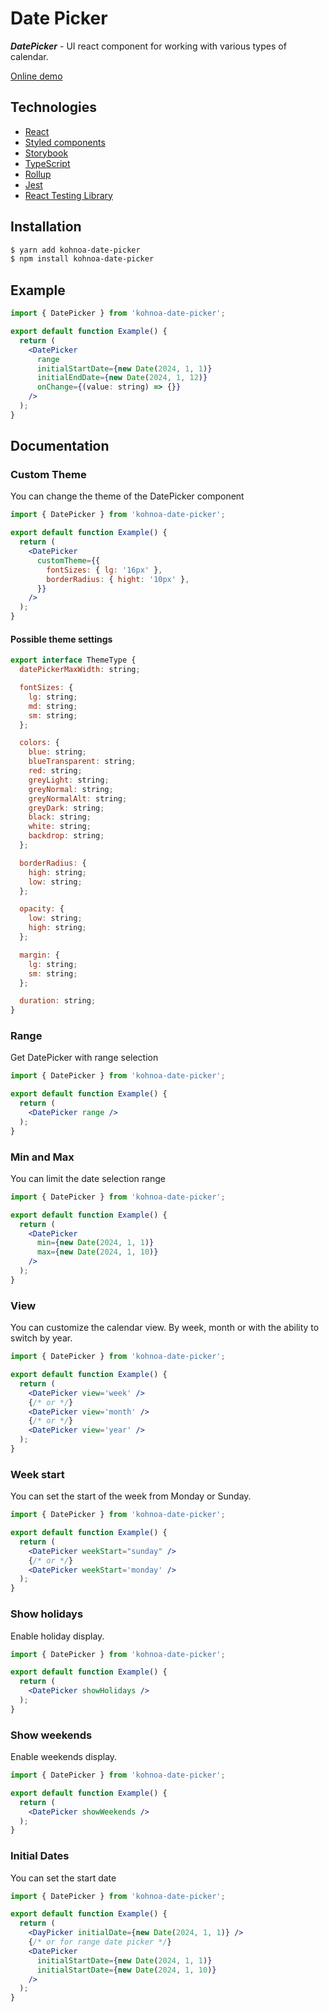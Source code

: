 # Date Picker

***DatePicker*** - UI react component for working with various types of calendar.

[Online demo](https://date-picker-ivory.vercel.app/)

## Technologies
- [React](https://react.dev/)
- [Styled components](https://styled-components.com/)
- [Storybook](https://storybook.js.org/)
- [TypeScript](https://www.typescriptlang.org/)
- [Rollup](https://rollupjs.org/)
- [Jest](https://jestjs.io/ru/)
- [React Testing Library](https://testing-library.com/docs/react-testing-library/intro/)

## Installation
```bash
$ yarn add kohnoa-date-picker
$ npm install kohnoa-date-picker
```

## Example
```jsx
import { DatePicker } from 'kohnoa-date-picker';

export default function Example() {
  return (
    <DatePicker
      range
      initialStartDate={new Date(2024, 1, 1)}
      initialEndDate={new Date(2024, 1, 12)}
      onChange={(value: string) => {}}
    />
  );
}
```

## Documentation
### Custom Theme
You can change the theme of the DatePicker component
```jsx
import { DatePicker } from 'kohnoa-date-picker';

export default function Example() {
  return (
    <DatePicker
      customTheme={{ 
        fontSizes: { lg: '16px' },
        borderRadius: { hight: '10px' },
      }}
    />
  );
}
```

#### Possible theme settings

```jsx
export interface ThemeType {
  datePickerMaxWidth: string;

  fontSizes: {
    lg: string;
    md: string;
    sm: string;
  };

  colors: {
    blue: string;
    blueTransparent: string;
    red: string;
    greyLight: string;
    greyNormal: string;
    greyNormalAlt: string;
    greyDark: string;
    black: string;
    white: string;
    backdrop: string;
  };

  borderRadius: {
    high: string;
    low: string;
  };

  opacity: {
    low: string;
    high: string;
  };

  margin: {
    lg: string;
    sm: string;
  };

  duration: string;
}
```

### Range
Get DatePicker with range selection
```jsx
import { DatePicker } from 'kohnoa-date-picker';

export default function Example() {
  return (
    <DatePicker range />
  );
}
```

### Min and Max
You can limit the date selection range
```jsx
import { DatePicker } from 'kohnoa-date-picker';

export default function Example() {
  return (
    <DatePicker 
      min={new Date(2024, 1, 1)}
      max={new Date(2024, 1, 10)}
    />
  );
}
```

### View
You can customize the calendar view. By week, month or with the ability to switch by year.
```jsx
import { DatePicker } from 'kohnoa-date-picker';

export default function Example() {
  return (
    <DatePicker view='week' />
    {/* or */}
    <DatePicker view='month' />
    {/* or */}
    <DatePicker view='year' />
  );
}
```

### Week start
You can set the start of the week from Monday or Sunday.
```jsx
import { DatePicker } from 'kohnoa-date-picker';

export default function Example() {
  return (
    <DatePicker weekStart="sunday" />
    {/* or */}
    <DatePicker weekStart='monday' />
  );
}
```

### Show holidays
Enable holiday display.
```jsx
import { DatePicker } from 'kohnoa-date-picker';

export default function Example() {
  return (
    <DatePicker showHolidays />
  );
}
```

### Show weekends
Enable weekends display.
```jsx
import { DatePicker } from 'kohnoa-date-picker';

export default function Example() {
  return (
    <DatePicker showWeekends />
  );
}
```

### Initial Dates
You can set the start date
```jsx
import { DatePicker } from 'kohnoa-date-picker';

export default function Example() {
  return (
    <DayPicker initialDate={new Date(2024, 1, 1)} />
    {/* or for range date picker */}
    <DatePicker 
      initialStartDate={new Date(2024, 1, 1)}
      initialStartDate={new Date(2024, 1, 10)}
    />
  );
}
```
